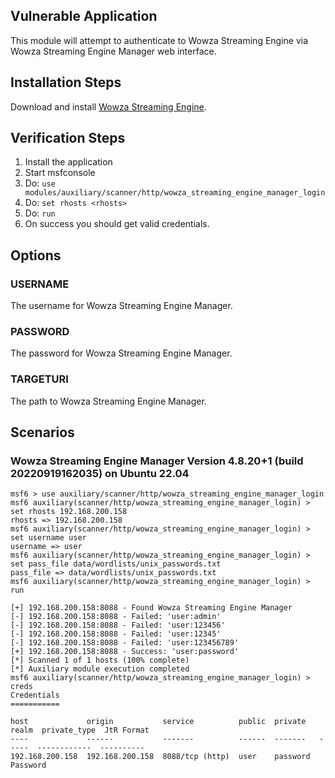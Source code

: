 ## Vulnerable Application

This module will attempt to authenticate to Wowza Streaming Engine
via Wowza Streaming Engine Manager web interface.


## Installation Steps

Download and install [Wowza Streaming Engine](https://portal.wowza.com/account/downloads).


## Verification Steps

1. Install the application
1. Start msfconsole
1. Do: `use modules/auxiliary/scanner/http/wowza_streaming_engine_manager_login`
1. Do: `set rhosts <rhosts>`
1. Do: `run`
1. On success you should get valid credentials.

## Options

### USERNAME

The username for Wowza Streaming Engine Manager.

### PASSWORD

The password for Wowza Streaming Engine Manager.

### TARGETURI

The path to Wowza Streaming Engine Manager.


## Scenarios


### Wowza Streaming Engine Manager Version 4.8.20+1 (build 20220919162035) on Ubuntu 22.04

```
msf6 > use auxiliary/scanner/http/wowza_streaming_engine_manager_login 
msf6 auxiliary(scanner/http/wowza_streaming_engine_manager_login) > set rhosts 192.168.200.158
rhosts => 192.168.200.158
msf6 auxiliary(scanner/http/wowza_streaming_engine_manager_login) > set username user
username => user
msf6 auxiliary(scanner/http/wowza_streaming_engine_manager_login) > set pass_file data/wordlists/unix_passwords.txt
pass_file => data/wordlists/unix_passwords.txt
msf6 auxiliary(scanner/http/wowza_streaming_engine_manager_login) > run

[+] 192.168.200.158:8088 - Found Wowza Streaming Engine Manager
[-] 192.168.200.158:8088 - Failed: 'user:admin'
[-] 192.168.200.158:8088 - Failed: 'user:123456'
[-] 192.168.200.158:8088 - Failed: 'user:12345'
[-] 192.168.200.158:8088 - Failed: 'user:123456789'
[+] 192.168.200.158:8088 - Success: 'user:password'
[*] Scanned 1 of 1 hosts (100% complete)
[*] Auxiliary module execution completed
msf6 auxiliary(scanner/http/wowza_streaming_engine_manager_login) > creds
Credentials
===========

host             origin           service          public  private   realm  private_type  JtR Format
----             ------           -------          ------  -------   -----  ------------  ----------
192.168.200.158  192.168.200.158  8088/tcp (http)  user    password         Password      
```
